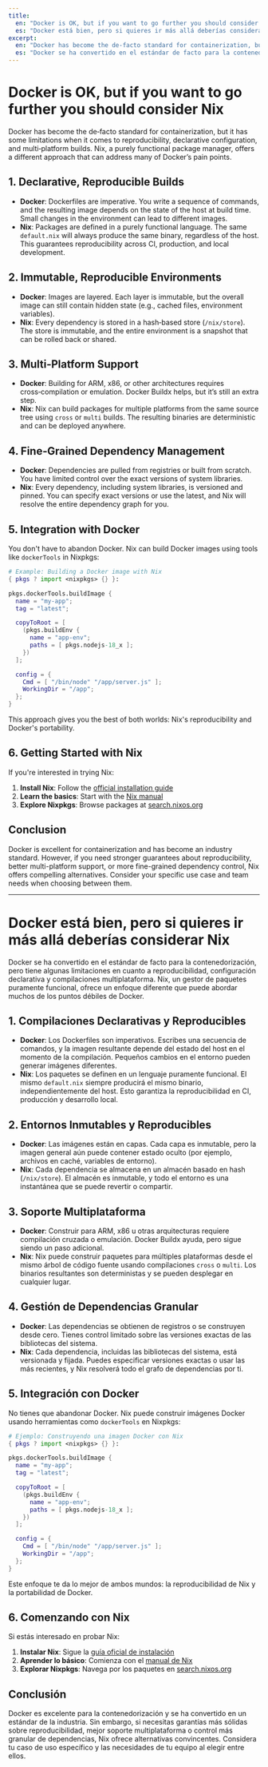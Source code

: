 ```yaml
---
title:
  en: "Docker is OK, but if you want to go further you should consider Nix"
  es: "Docker está bien, pero si quieres ir más allá deberías considerar Nix"
excerpt:
  en: "Docker has become the de‑facto standard for containerization, but it has limitations in reproducibility, declarative configuration, and multi‑platform builds. Nix, a purely functional package manager, offers a different approach that can address many of Docker’s pain points."
  es: "Docker se ha convertido en el estándar de facto para la contenedorización, pero tiene limitaciones en reproducibilidad, configuración declarativa y compilaciones multiplataforma. Nix, un gestor de paquetes puramente funcional, ofrece un enfoque diferente que puede abordar muchos de los puntos débiles de Docker."
---
```


# Docker is OK, but if you want to go further you should consider Nix

Docker has become the de‑facto standard for containerization, but it has some limitations when it comes to reproducibility, declarative configuration, and multi‑platform builds. Nix, a purely functional package manager, offers a different approach that can address many of Docker’s pain points.

## 1. Declarative, Reproducible Builds

- **Docker**: Dockerfiles are imperative. You write a sequence of commands, and the resulting image depends on the state of the host at build time. Small changes in the environment can lead to different images.
- **Nix**: Packages are defined in a purely functional language. The same `default.nix` will always produce the same binary, regardless of the host. This guarantees reproducibility across CI, production, and local development.

## 2. Immutable, Reproducible Environments

- **Docker**: Images are layered. Each layer is immutable, but the overall image can still contain hidden state (e.g., cached files, environment variables).
- **Nix**: Every dependency is stored in a hash‑based store (`/nix/store`). The store is immutable, and the entire environment is a snapshot that can be rolled back or shared.

## 3. Multi‑Platform Support

- **Docker**: Building for ARM, x86, or other architectures requires cross‑compilation or emulation. Docker Buildx helps, but it’s still an extra step.
- **Nix**: Nix can build packages for multiple platforms from the same source tree using `cross` or `multi` builds. The resulting binaries are deterministic and can be deployed anywhere.

## 4. Fine‑Grained Dependency Management

- **Docker**: Dependencies are pulled from registries or built from scratch. You have limited control over the exact versions of system libraries.
- **Nix**: Every dependency, including system libraries, is versioned and pinned. You can specify exact versions or use the latest, and Nix will resolve the entire dependency graph for you.

## 5. Integration with Docker

You don't have to abandon Docker. Nix can build Docker images using tools like `dockerTools` in Nixpkgs:

```nix
# Example: Building a Docker image with Nix
{ pkgs ? import <nixpkgs> {} }:

pkgs.dockerTools.buildImage {
  name = "my-app";
  tag = "latest";

  copyToRoot = [
    (pkgs.buildEnv {
      name = "app-env";
      paths = [ pkgs.nodejs-18_x ];
    })
  ];

  config = {
    Cmd = [ "/bin/node" "/app/server.js" ];
    WorkingDir = "/app";
  };
}
```

This approach gives you the best of both worlds: Nix's reproducibility and Docker's portability.

## 6. Getting Started with Nix

If you're interested in trying Nix:

1. **Install Nix**: Follow the [official installation guide](https://nixos.org/download.html)
2. **Learn the basics**: Start with the [Nix manual](https://nixos.org/manual/nix/stable/)
3. **Explore Nixpkgs**: Browse packages at [search.nixos.org](https://search.nixos.org/packages)

## Conclusion

Docker is excellent for containerization and has become an industry standard. However, if you need stronger guarantees about reproducibility, better multi-platform support, or more fine-grained dependency control, Nix offers compelling alternatives. Consider your specific use case and team needs when choosing between them.

---

# Docker está bien, pero si quieres ir más allá deberías considerar Nix

Docker se ha convertido en el estándar de facto para la contenedorización, pero tiene algunas limitaciones en cuanto a reproducibilidad, configuración declarativa y compilaciones multiplataforma. Nix, un gestor de paquetes puramente funcional, ofrece un enfoque diferente que puede abordar muchos de los puntos débiles de Docker.

## 1. Compilaciones Declarativas y Reproducibles

- **Docker**: Los Dockerfiles son imperativos. Escribes una secuencia de comandos, y la imagen resultante depende del estado del host en el momento de la compilación. Pequeños cambios en el entorno pueden generar imágenes diferentes.
- **Nix**: Los paquetes se definen en un lenguaje puramente funcional. El mismo `default.nix` siempre producirá el mismo binario, independientemente del host. Esto garantiza la reproducibilidad en CI, producción y desarrollo local.

## 2. Entornos Inmutables y Reproducibles

- **Docker**: Las imágenes están en capas. Cada capa es inmutable, pero la imagen general aún puede contener estado oculto (por ejemplo, archivos en caché, variables de entorno).
- **Nix**: Cada dependencia se almacena en un almacén basado en hash (`/nix/store`). El almacén es inmutable, y todo el entorno es una instantánea que se puede revertir o compartir.

## 3. Soporte Multiplataforma

- **Docker**: Construir para ARM, x86 u otras arquitecturas requiere compilación cruzada o emulación. Docker Buildx ayuda, pero sigue siendo un paso adicional.
- **Nix**: Nix puede construir paquetes para múltiples plataformas desde el mismo árbol de código fuente usando compilaciones `cross` o `multi`. Los binarios resultantes son deterministas y se pueden desplegar en cualquier lugar.

## 4. Gestión de Dependencias Granular

- **Docker**: Las dependencias se obtienen de registros o se construyen desde cero. Tienes control limitado sobre las versiones exactas de las bibliotecas del sistema.
- **Nix**: Cada dependencia, incluidas las bibliotecas del sistema, está versionada y fijada. Puedes especificar versiones exactas o usar las más recientes, y Nix resolverá todo el grafo de dependencias por ti.

## 5. Integración con Docker

No tienes que abandonar Docker. Nix puede construir imágenes Docker usando herramientas como `dockerTools` en Nixpkgs:

```nix
# Ejemplo: Construyendo una imagen Docker con Nix
{ pkgs ? import <nixpkgs> {} }:

pkgs.dockerTools.buildImage {
  name = "my-app";
  tag = "latest";

  copyToRoot = [
    (pkgs.buildEnv {
      name = "app-env";
      paths = [ pkgs.nodejs-18_x ];
    })
  ];

  config = {
    Cmd = [ "/bin/node" "/app/server.js" ];
    WorkingDir = "/app";
  };
}
```

Este enfoque te da lo mejor de ambos mundos: la reproducibilidad de Nix y la portabilidad de Docker.

## 6. Comenzando con Nix

Si estás interesado en probar Nix:

1. **Instalar Nix**: Sigue la [guía oficial de instalación](https://nixos.org/download.html)
2. **Aprender lo básico**: Comienza con el [manual de Nix](https://nixos.org/manual/nix/stable/)
3. **Explorar Nixpkgs**: Navega por los paquetes en [search.nixos.org](https://search.nixos.org/packages)

## Conclusión

Docker es excelente para la contenedorización y se ha convertido en un estándar de la industria. Sin embargo, si necesitas garantías más sólidas sobre reproducibilidad, mejor soporte multiplataforma o control más granular de dependencias, Nix ofrece alternativas convincentes. Considera tu caso de uso específico y las necesidades de tu equipo al elegir entre ellos.

